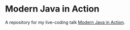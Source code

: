 # Modern Java in Action

A repository for my live-coding talk [Modern Java in Action](https://nipafx.dev/talk-java-action).
